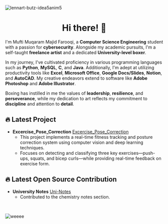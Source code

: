 ![lennart-butz-idea5anim5](https://github.com/Muqaram0/Muqaram0/assets/130496042/c83e26a8-49ae-45c2-9216-b8456038a96b)
<div align="center">
  <h1>Hi there! 👋 </h1>
</div>

I'm Mufti Muqaram Majid Farooqi, a **Computer Science Engineering** student with a passion for **cybersecurity**. Alongside my academic pursuits, I'm a self-taught **freelance artist** and a dedicated **University-level boxer**.

In my journey, I've cultivated proficiency in various programming languages such as **Python**, **MySQL**, **C**, and **Java**. Additionally, I'm adept at utilizing productivity tools like **Excel**, **Microsoft Office**, **Google Docs/Slides**, **Notion**, and **AutoCAD**. My creative endeavors extend to software like **Adobe Photoshop** and **Adobe Illustrator**.

Boxing has instilled in me the values of **leadership**, **resilience**, and **perseverance**, while my dedication to art reflects my commitment to **discipline** and attention to **detail**.


## 🔥 Latest Project

- **Excercise_Pose_Correction** [Excercise_Pose_Correction](https://github.com/Muqaram0/Excercise_Pose_Correction)
  - This project implements a real-time fitness tracking and posture correction system using computer vision and deep learning techniques.
  - Focuses on detecting and classifying three key exercises—push-ups, squats, and bicep curls—while providing real-time feedback on exercise form.

## 🔥 Latest Open Source Contribution

- **University Notes** [Uni-Notes](https://uni-notes.netlify.app)
  - Contributed to the chemistry notes section.

<br>

![weeee](https://github.com/Muqaram0/Muqaram0/assets/130496042/f309e5c0-2a94-4a65-aae0-a80f51f2f9de)

  

